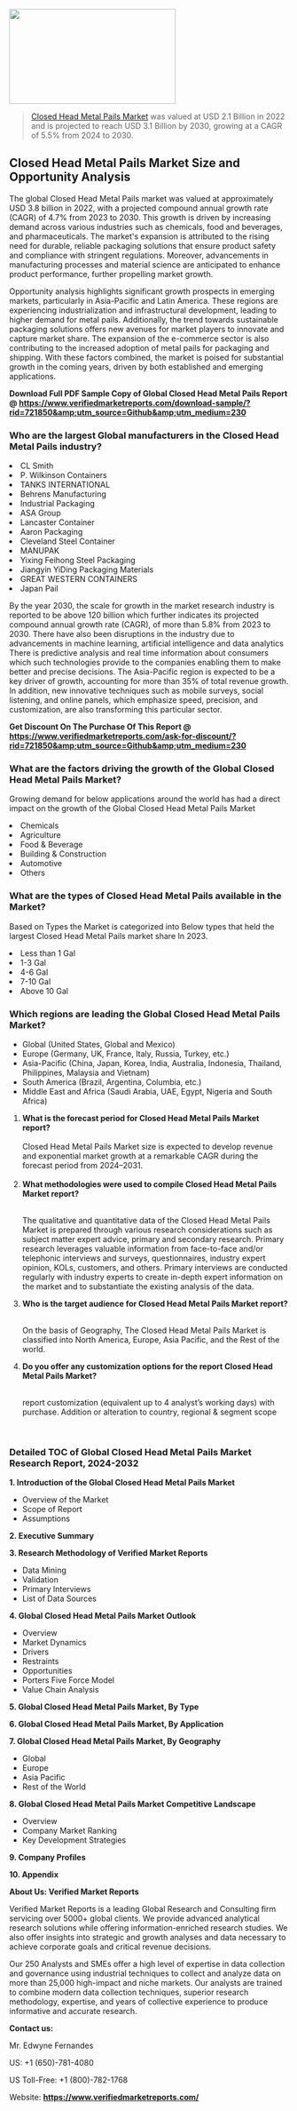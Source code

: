 <img src="https://ffe5etoiles.com/wp-content/uploads/2024/12/MST1-300x171.png" alt="" width="300" height="171" class="alignnone size-medium wp-image-20088" /><blockquote><p><p><a href="https://www.verifiedmarketreports.com/download-sample/?rid=721850&utm_source=Github&utm_medium=230" target="_blank">Closed Head Metal Pails Market</a> was valued at USD 2.1 Billion in 2022 and is projected to reach USD 3.1 Billion by 2030, growing at a CAGR of 5.5% from 2024 to 2030.</p></blockquote><p><h2>Closed Head Metal Pails Market Size and Opportunity Analysis</h2><p>The global Closed Head Metal Pails market was valued at approximately USD 3.8 billion in 2022, with a projected compound annual growth rate (CAGR) of 4.7% from 2023 to 2030. This growth is driven by increasing demand across various industries such as chemicals, food and beverages, and pharmaceuticals. The market's expansion is attributed to the rising need for durable, reliable packaging solutions that ensure product safety and compliance with stringent regulations. Moreover, advancements in manufacturing processes and material science are anticipated to enhance product performance, further propelling market growth.</p><p>Opportunity analysis highlights significant growth prospects in emerging markets, particularly in Asia-Pacific and Latin America. These regions are experiencing industrialization and infrastructural development, leading to higher demand for metal pails. Additionally, the trend towards sustainable packaging solutions offers new avenues for market players to innovate and capture market share. The expansion of the e-commerce sector is also contributing to the increased adoption of metal pails for packaging and shipping. With these factors combined, the market is poised for substantial growth in the coming years, driven by both established and emerging applications.</p></p><p class=""><strong>Download Full PDF Sample Copy of Global Closed Head Metal Pails Report @ <a href="https://www.verifiedmarketreports.com/download-sample/?rid=721850&amp;utm_source=Github&amp;utm_medium=230" target="_blank">https://www.verifiedmarketreports.com/download-sample/?rid=721850&amp;utm_source=Github&amp;utm_medium=230</a></strong></p><h3 id="" class="">Who are the largest Global manufacturers in the Closed Head Metal Pails industry?</h3><p><li>CL Smith</li><li> P. Wilkinson Containers</li><li> TANKS INTERNATIONAL</li><li> Behrens Manufacturing</li><li> Industrial Packaging</li><li> ASA Group</li><li> Lancaster Container</li><li> Aaron Packaging</li><li> Cleveland Steel Container</li><li> MANUPAK</li><li> Yixing Feihong Steel Packaging</li><li> Jiangyin YiDing Packaging Materials</li><li> GREAT WESTERN CONTAINERS</li><li> Japan Pail</li></p><div class=""><div class="" dir="" data-message-author-role="" data-message-id="" data-message-model-slug=""><div class=""><div class=""><div class=""><div class="" dir="" data-message-author-role="" data-message-id="" data-message-model-slug=""><div class=""><div class=""><p>By the year 2030, the scale for growth in the market research industry is reported to be above 120 billion which further indicates its projected compound annual growth rate (CAGR), of more than 5.8% from 2023 to 2030. There have also been disruptions in the industry due to advancements in machine learning, artificial intelligence and data analytics There is predictive analysis and real time information about consumers which such technologies provide to the companies enabling them to make better and precise decisions. The Asia-Pacific region is expected to be a key driver of growth, accounting for more than 35% of total revenue growth. In addition, new innovative techniques such as mobile surveys, social listening, and online panels, which emphasize speed, precision, and customization, are also transforming this particular sector.</p><p><strong>Get Discount On The Purchase Of This Report @&nbsp; <a href="https://www.verifiedmarketreports.com/ask-for-discount/?rid=721850&amp;utm_source=Github&amp;utm_medium=230" target="_blank">https://www.verifiedmarketreports.com/ask-for-discount/?rid=721850&amp;utm_source=Github&amp;utm_medium=230</a></strong></p></div></div></div></div></div></div></div></div><h3 id="" class="">What are the factors driving the growth of the Global Closed Head Metal Pails Market?</h3><p id="" class="">Growing demand for below applications around the world has had a direct impact on the growth of the Global Closed Head Metal Pails Market</p><p id="" class=""><li>Chemicals</li><li> Agriculture</li><li> Food & Beverage</li><li> Building & Construction</li><li> Automotive</li><li> Others</li></p><h3 id="" class="">What are the types of Closed Head Metal Pails available in the Market?</h3><p id="" class="">Based on Types the Market is categorized into Below types that held the largest Closed Head Metal Pails market share In 2023.</p><p id="" class=""><li>Less than 1 Gal</li><li> 1-3 Gal</li><li> 4-6 Gal</li><li> 7-10 Gal</li><li> Above 10 Gal</li></p><h3 id="" class="">Which regions are leading the Global Closed Head Metal Pails Market?</h3><ul><li>Global (United States, Global and Mexico)</li><li>Europe (Germany, UK, France, Italy, Russia, Turkey, etc.)</li><li>Asia-Pacific (China, Japan, Korea, India, Australia, Indonesia, Thailand, Philippines, Malaysia and Vietnam)</li><li>South America (Brazil, Argentina, Columbia, etc.)</li><li>Middle East and Africa (Saudi Arabia, UAE, Egypt, Nigeria and South Africa)</li></ul><p><ol><li><strong>What is the forecast period for Closed Head Metal Pails Market report?<br /></strong><br /><span data-sheets-root="1" data-sheets-value="{&quot;1&quot;:2,&quot;2&quot;:&quot;XXXX size is expected to develop revenue and exponential market growth at a remarkable CAGR during the forecast period from 2024&ndash;2030.&quot;}" data-sheets-userformat="{&quot;2&quot;:12674,&quot;4&quot;:{&quot;1&quot;:2,&quot;2&quot;:16776960},&quot;10&quot;:2,&quot;11&quot;:0,&quot;15&quot;:&quot;Arial&quot;,&quot;16&quot;:12}">Closed Head Metal Pails Market size is expected to develop revenue and exponential market growth at a remarkable CAGR during the forecast period from 2024&ndash;2031.</span><br /><br /></li><li><strong>What methodologies were used to compile Closed Head Metal Pails Market report?<br /><br /></strong><p>The qualitative and quantitative data of the&nbsp;Closed Head Metal Pails Market is prepared through various research considerations such as subject matter expert advice, primary and secondary research. Primary research leverages valuable information from face-to-face and/or telephonic interviews and surveys, questionnaires, industry expert opinion, KOLs, customers, and others. Primary interviews are conducted regularly with industry experts to create in-depth expert information on the market and to substantiate the existing analysis of the data.&nbsp;</p></li><li><strong>Who is the target audience for Closed Head Metal Pails Market report?<br /><br /></strong><p>On the basis of Geography, The&nbsp;Closed Head Metal Pails Market is classified into North America, Europe, Asia Pacific, and the Rest of the world.</p></li><li><strong>Do you offer any customization options for the report Closed Head Metal Pails Market?<br /><br /></strong><p>report customization (equivalent up to 4 analyst&rsquo;s working days) with purchase. Addition or alteration to country, regional &amp; segment scope</p><p>&nbsp;</p></li></ol></p><h3 id="" class="">Detailed TOC of Global Closed Head Metal Pails Market Research Report, 2024-2032</h3><p id="" class=""><strong>1. Introduction of the Global Closed Head Metal Pails Market</strong></p><ul><li>Overview of the Market</li><li>Scope of Report</li><li>Assumptions</li></ul><p id="" class=""><strong>2. Executive Summary</strong></p><p id="" class=""><strong>3. Research Methodology of&nbsp;Verified Market Reports</strong></p><ul><li>Data Mining</li><li>Validation</li><li>Primary Interviews</li><li>List of Data Sources</li></ul><p id="" class=""><strong>4. Global Closed Head Metal Pails Market Outlook</strong></p><ul><li>Overview</li><li>Market Dynamics</li><li>Drivers</li><li>Restraints</li><li>Opportunities</li><li>Porters Five Force Model</li><li>Value Chain Analysis</li></ul><p id="" class=""><strong>5. Global Closed Head Metal Pails Market, By&nbsp;Type</strong></p><p id="" class=""><strong>6. Global Closed Head Metal Pails Market, By Application</strong></p><p id="" class=""><strong>7. Global Closed Head Metal Pails Market, By Geography</strong></p><ul><li>Global</li><li>Europe</li><li>Asia Pacific</li><li>Rest of the World</li></ul><p id="" class=""><strong>8. Global Closed Head Metal Pails Market Competitive Landscape</strong></p><ul><li>Overview</li><li>Company Market Ranking</li><li>Key Development Strategies</li></ul><p id="" class=""><strong>9. Company Profiles</strong></p><p id="" class=""><strong>10. Appendix</strong></p><p id="" class=""><strong>About Us: Verified Market Reports</strong></p><p id="" class="">Verified Market Reports is a leading Global Research and Consulting firm servicing over 5000+ global clients. We provide advanced analytical research solutions while offering information-enriched research studies. We also offer insights into strategic and growth analyses and data necessary to achieve corporate goals and critical revenue decisions.</p><p id="" class="">Our 250 Analysts and SMEs offer a high level of expertise in data collection and governance using industrial techniques to collect and analyze data on more than 25,000 high-impact and niche markets. Our analysts are trained to combine modern data collection techniques, superior research methodology, expertise, and years of collective experience to produce informative and accurate research.</p><p id="" class=""><strong>Contact us:</strong></p><p id="" class="">Mr. Edwyne Fernandes</p><p id="" class="">US: +1 (650)-781-4080</p><p id="" class="">US Toll-Free: +1 (800)-782-1768</p><p id="" class="">Website: <a target="" data-test-app-aware-link=""><strong>https://www.verifiedmarketreports.com/</strong></a></p>
